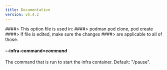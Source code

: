 ```yaml
---
title: Documentation
version: v5.4.2
---
```


####> This option file is used in:
####>   podman pod clone, pod create
####> If file is edited, make sure the changes
####> are applicable to all of those.
#### **--infra-command**=*command*

The command that is run to start the infra container. Default: "/pause".
